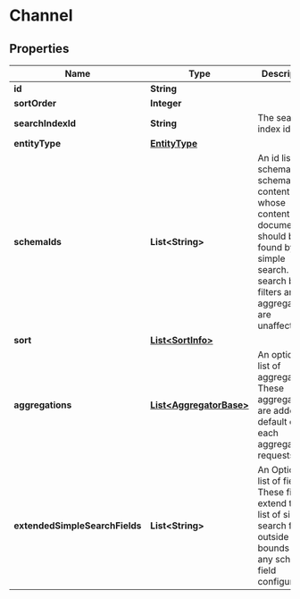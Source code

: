 
# Channel

## Properties
Name | Type | Description | Notes
------------ | ------------- | ------------- | -------------
**id** | **String** |  |  [optional]
**sortOrder** | **Integer** |  | 
**searchIndexId** | **String** | The search index id. |  [optional]
**entityType** | [**EntityType**](EntityType.md) |  | 
**schemaIds** | **List&lt;String&gt;** | An id list of schemas with schema type content whose content documents should be found by the simple search. The search by filters and aggregations are unaffected. |  [optional]
**sort** | [**List&lt;SortInfo&gt;**](SortInfo.md) |  |  [optional]
**aggregations** | [**List&lt;AggregatorBase&gt;**](AggregatorBase.md) | An optional list of aggregators. These aggregations are added by default on each aggregation requests. |  [optional]
**extendedSimpleSearchFields** | **List&lt;String&gt;** | An Optional list of fields. These fields extend the list of simple search fields outside the bounds of any schema field configuration. |  [optional]



